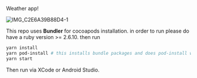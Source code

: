 Weather app!

![IMG_C2E6A39B88D4-1](https://github.com/p-sebastian/weather-1global-challenge/assets/13027270/ef5517ee-3447-40bb-bf4d-52c5b993d709)


This repo uses **Bundler** for cocoapods installation. in order to run please do have a ruby version >= 2.6.10. then run

```bash
yarn install
yarn pod-install # this installs bundle packages and does pod-install with them
yarn start
```

Then run via XCode or Android Studio.
